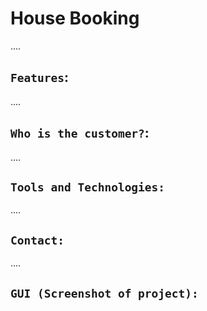 # House Booking
....
## `Features`:
....
## `Who is the customer?`:
....
## `Tools and Technologies:`
....
## `Contact:`
....
## `GUI (Screenshot of project):`
